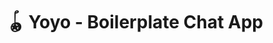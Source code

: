 ---
title: "🪀 Yoyo - Boilerplate Chat App"
snippet: "A boilerplate chat app to be used as a starting point for future projects."
isDraft: true
image: {
    src: "/src/assets/project/yoyo/cover.png",
    alt: "Screenshots of the Yoyo App",
}
category: "SaaS"
isFeatured: false
tags: [MUI, Preact, TypeScript, Firebase]
liveUrl: "https://sassy-chat.pages.dev/"
repoUrl: "https://github.com/thekayshawn/sassy-chat"
releaseDate: "2025-02-28 01:00"
---
